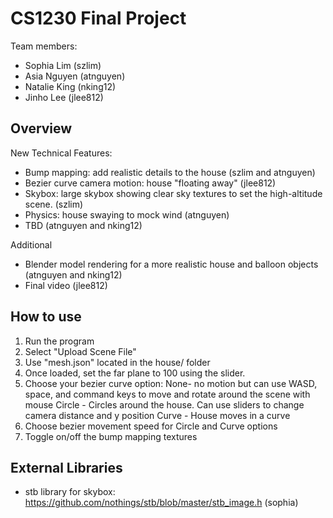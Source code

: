 # CS1230 Final Project
Team members:
- Sophia Lim (szlim)
- Asia Nguyen (atnguyen)
- Natalie King (nking12)
- Jinho Lee (jlee812)

## Overview

New Technical Features:
- Bump mapping: add realistic details to the house (szlim and atnguyen)
- Bezier curve camera motion: house "floating away" (jlee812)
- Skybox: large skybox showing clear sky textures  to set the high-altitude scene. (szlim)
- Physics: house swaying to mock wind (atnguyen)
- TBD (atnguyen and nking12)

Additional
- Blender model rendering for a more realistic house and balloon objects (atnguyen and nking12)
- Final video (jlee812)

## How to use
1. Run the program
2. Select "Upload Scene File"
3. Use "mesh.json" located in the house/ folder
4. Once loaded, set the far plane to 100 using the slider.
5. Choose your bezier curve option:
None- no motion but can use WASD, space, and command keys to move and rotate around the scene with mouse
Circle - Circles around the house. Can use sliders to change camera distance and y position
Curve - House moves in a curve
7. Choose bezier movement speed for Circle and Curve options
8. Toggle on/off the bump mapping textures

## External Libraries
- stb library for skybox: https://github.com/nothings/stb/blob/master/stb_image.h (sophia)
